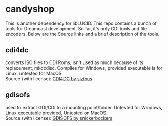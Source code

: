 # candyshop
This is another dependency for libLUCID. This repo contains a bunch of tools for Dreamcast development. So far, it's only CDI tools and file encoders. Below are the Source links and a brief description of the tools.<br/>

## cdi4dc
converts ISO files to CDI Roms, isn't used as much because of its replacement, mkdcdisc. Compiles for Windows, provided executable is for Linux, untested for MacOS. <br/>
Source (with license): [CDI4DC by sizious](https://github.com/sizious/img4dc/tree/master)<br/>

## gdisofs
used to extract GDI/CDI to a mounting point/folder. Untested for Windows, Linux executable provided, Untested on MacOS.<br/> Source (with license): [GDISOFS by snickerbockers](https://gitlab.com/snickerbockers/gdisofs/-/tree/master)<br/>
